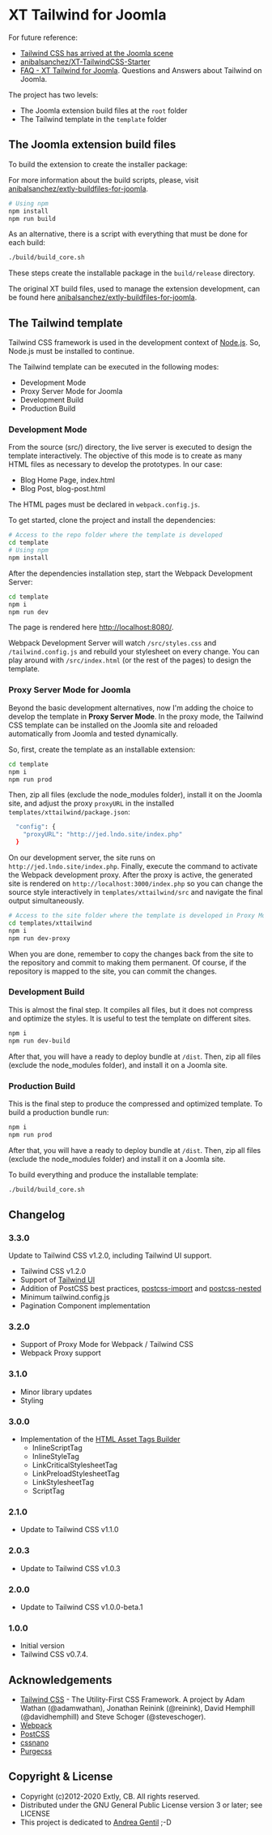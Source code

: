 # XT Tailwind for Joomla

For future reference:

- [Tailwind CSS has arrived at the Joomla scene](https://blog.anibalhsanchez.com/en/10-blogging/lost-and-found/47-tailwind-css-has-arrived-at-the-joomla-scene.html)
- [anibalsanchez/XT-TailwindCSS-Starter](https://github.com/anibalsanchez/XT-TailwindCSS-Starter)
- [FAQ - XT Tailwind for Joomla](https://blog.anibalhsanchez.com/en/10-blogging/lost-and-found/55-faq-xt-tailwind-for-joomla.html). Questions and Answers about Tailwind on Joomla.

The project has two levels:

- The Joomla extension build files at the `root` folder
- The Tailwind template in the `template` folder

## The Joomla extension build files

To build the extension to create the installer package:

For more information about the build scripts, please, visit [anibalsanchez/extly-buildfiles-for-joomla](https://github.com/anibalsanchez/extly-buildfiles-for-joomla).

```bash
# Using npm
npm install
npm run build
```

As an alternative, there is a script with everything that must be done for each build:

```bash
./build/build_core.sh
```

These steps create the installable package in the `build/release` directory.

The original XT build files, used to manage the extension development, can be found here [anibalsanchez/extly-buildfiles-for-joomla](https://github.com/anibalsanchez/extly-buildfiles-for-joomla).

## The Tailwind template

Tailwind CSS framework is used in the development context of [Node.js](https://nodejs.org/en/). So, Node.js must be installed to continue.

The Tailwind template can be executed in the following modes:

- Development Mode
- Proxy Server Mode for Joomla
- Development Build
- Production Build

### Development Mode

From the source (src/) directory, the live server is executed to design the template interactively. The objective of this mode is to create as many HTML files as necessary to develop the prototypes. In our case:

- Blog Home Page, index.html
- Blog Post, blog-post.html

The HTML pages must be declared in `webpack.config.js`.

To get started, clone the project and install the dependencies:

```bash
# Access to the repo folder where the template is developed
cd template
# Using npm
npm install
```

After the dependencies installation step, start the Webpack Development Server:

```bash
cd template
npm i
npm run dev
```

The page is rendered here <http://localhost:8080/>.

Webpack Development Server will watch `/src/styles.css` and `/tailwind.config.js` and rebuild your stylesheet on every change. You can play around with `/src/index.html` (or the rest of the pages) to design the template.

### Proxy Server Mode for Joomla

Beyond the basic development alternatives, now I'm adding the choice to develop the template in **Proxy Server Mode**. In the proxy mode, the Tailwind CSS template can be installed on the Joomla site and reloaded automatically from Joomla and tested dynamically.

So, first, create the template as an installable extension:

```bash
cd template
npm i
npm run prod
```

Then, zip all files (exclude the node_modules folder), install it on the Joomla site, and adjust the proxy `proxyURL` in the installed `templates/xttailwind/package.json`:

```bash
  "config": {
    "proxyURL": "http://jed.lndo.site/index.php"
  }
```

On our development server, the site runs on `http://jed.lndo.site/index.php`. Finally, execute the command to activate the Webpack development proxy. After the proxy is active, the generated site is rendered on `http://localhost:3000/index.php` so you can change the source style interactively in `templates/xttailwind/src` and navigate the final output simultaneously.

```bash
# Access to the site folder where the template is developed in Proxy Mode
cd templates/xttailwind
npm i
npm run dev-proxy
```

When you are done, remember to copy the changes back from the site to the repository and commit to making them permanent. Of course, if the repository is mapped to the site, you can commit the changes.

### Development Build

This is almost the final step. It compiles all files, but it does not compress and optimize the styles. It is useful to test the template on different sites.

```bash
npm i
npm run dev-build
```

After that, you will have a ready to deploy bundle at `/dist`. Then, zip all files (exclude the node_modules folder), and install it on a Joomla site.

### Production Build

This is the final step to produce the compressed and optimized template. To build a production bundle run:

```bash
npm i
npm run prod
```

After that, you will have a ready to deploy bundle at `/dist`. Then, zip all files (exclude the node_modules folder) and install it on a Joomla site.

To build everything and produce the installable template:

```bash
./build/build_core.sh
```

## Changelog

### 3.3.0

Update to Tailwind CSS v1.2.0, including Tailwind UI support.

- Tailwind CSS v1.2.0
- Support of [Tailwind UI](https://tailwindui.com/)
- Addition of PostCSS best practices, [postcss-import](https://www.npmjs.com/package/postcss-import) and [postcss-nested](https://www.npmjs.com/package/postcss-nested)
- Minimum tailwind.config.js
- Pagination Component implementation

### 3.2.0

- Support of Proxy Mode for Webpack / Tailwind CSS
- Webpack Proxy support

### 3.1.0

- Minor library updates
- Styling

### 3.0.0

- Implementation of the [HTML Asset Tags Builder](https://github.com/anibalsanchez/extly-html-asset-tags-builder)
  - InlineScriptTag
  - InlineStyleTag
  - LinkCriticalStylesheetTag
  - LinkPreloadStylesheetTag
  - LinkStylesheetTag
  - ScriptTag

### 2.1.0

- Update to Tailwind CSS v1.1.0

### 2.0.3

- Update to Tailwind CSS v1.0.3

### 2.0.0

- Update to Tailwind CSS v1.0.0-beta.1

### 1.0.0

- Initial version
- Tailwind CSS v0.7.4.

## Acknowledgements

- [Tailwind CSS](https://tailwindcss.com) - The Utility-First CSS Framework. A project by Adam Wathan (@adamwathan), Jonathan Reinink (@reinink), David Hemphill (@davidhemphill) and Steve Schoger (@steveschoger).
- [Webpack](https://webpack.js.org/)
- [PostCSS](https://postcss.org/)
- [cssnano](https://cssnano.co/)
- [Purgecss](https://www.purgecss.com)

## Copyright & License

- Copyright (c)2012-2020 Extly, CB. All rights reserved.
- Distributed under the GNU General Public License version 3 or later; see LICENSE
- This project is dedicated to [Andrea Gentil](http://www.twitter.com/andreagentil) ;-D

